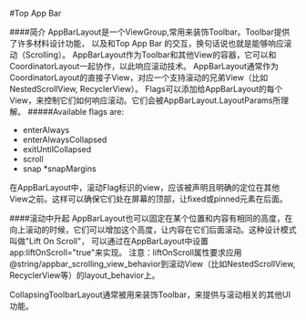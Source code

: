 #Top App Bar

####简介
AppBarLayout是一个ViewGroup,常用来装饰Toolbar。Toolbar提供了许多材料设计功能，
以及和Top App Bar 的交互，换句话说也就是能够响应滚动（Scrolling）。
AppBarLayout作为Toolbar和其他View的容器，它可以和CoordinatorLayout一起协作，以此响应滚动技术。
AppBarLayout通常作为CoordinatorLayout的直接子View，对应一个支持滚动的兄弟View（比如NestedScrollView, RecyclerView）。
Flags可以添加给AppBarLayout的每个View，来控制它们如何响应滚动。它们会被AppBarLayout.LayoutParams所理解。
#####Available flags are:

* enterAlways
* enterAlwaysCollapsed
* exitUntilCollapsed
* scroll
* snap
*snapMargins

在AppBarLayout中，滚动Flag标识的view，应该被声明且明确的定位在其他View之前。这样可以确保它们处在屏幕的顶部，让fixed或pinned元素在后面。

####滚动中升起
AppBarLayout也可以固定在某个位置和内容有相同的高度，在向上滚动的时候，它们可以增加这个高度，让内容在它们后面滚动。这种设计模式叫做"Lift On Scroll"，
可以通过在AppBarLayout中设置app:liftOnScroll="true"来实现。
注意：liftOnScroll属性要求应用@string/appbar_scrolling_view_behavior到滚动View（比如NestedScrollView, RecyclerView等）的layout_behavior上。

CollapsingToolbarLayout通常被用来装饰Toolbar，来提供与滚动相关的其他UI功能。


